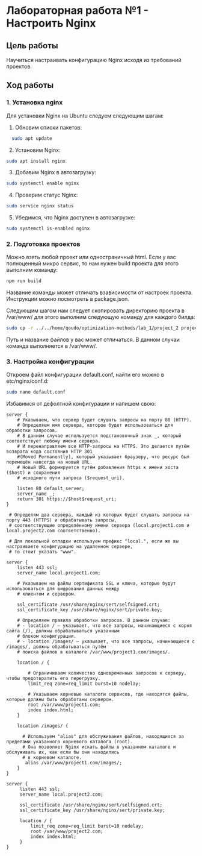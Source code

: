 # Лабораторная работа №1 - Настроить Nginx 

## Цель работы

Научиться настраивать конфигурацию Nginx исходя из требований проектов.

## Ход работы

### 1. Установка nginx

Для установки Nginx на Ubuntu следуем следующим шагам:
1. Обновим списки пакетов: 
```bash
  sudo apt update
```
2. Установим Nginx:
```bash
sudo apt install nginx
```
3. Добавим Nginx в автозагрузку:
```bash
sudo systemctl enable nginx
```
4. Проверим статус Nginx:
```bash
sudo service nginx status
```
5. Убедимся, что Nginx доступен в автозагрузке:
```bash
sudo systemctl is-enabled nginx
```

### 2. Подготовка проектов

Можно взять любой проект или одностраничный html. Если у вас полноценный микро сервис, то нам нужен build проекта для 
этого выполним команду:
```bash
npm run build
```
Название команды может отличать взависимости от настроек проекта. Инструкции можно посмотреть в package.json.

Следующим шагом нам следует скопировать директорию проекта в /var/www/ для этого выполним следующую команду для 
каждого билда:
```bash
sudo cp -r ../../home/qoudo/optimization-methods/lab_1/project_2 project2.com 
```
Путь и название файлов у вас может отличаться. В данном случаи команда выполняется в /var/www/.

### 3. Настройка конфигурации
Откроем файл конфигурации default.conf, найти его можно в etc/nginx/conf.d:
```bash
sudo nano default.conf
```
Избавимся от дефолтной конфигурации и напишем свою:

```nginx
server { 
    # Указываем, что сервер будет слушать запросы на порту 80 (HTTP).
    # Определяем имя сервера, которое будет использоваться для обработки запросов. 
    # В данном случае используется подстановочный знак _, который соответствует любому имени сервера.
    # И перенаправляем все HTTP-запросы на HTTPS. Это делается путём возврата кода состояния HTTP 301 
    #(Moved Permanently), который указывает браузеру, что ресурс был перемещён навсегда на новый URL. 
    # Новый URL формируется путём добавления https к имени хоста ($host) и сохранения 
    # исходного пути запроса ($request_uri).
    
    listen 80 default_server;
    server_name _;
    return 301 https://$host$request_uri;
}

 # Определям два сервера, каждый из которых будет слушать запросы на порту 443 (HTTPS) и обрабатывать запросы, 
 # соответствующие определённому имени сервера (local.project1.com и local.project2.com соответственно).
 
 # Для локальной отладки используем префикс "local.", если же вы настраиваете конфигурацию на удаленном сервере, 
 # то стоит указать "www".

server {
    listen 443 ssl;
    server_name local.project1.com;

    # Указываем на файлы сертификата SSL и ключа, которые будут использоваться для шифрования данных между 
    # клиентом и сервером.

    ssl_certificate /usr/share/nginx/sert/selfsigned.crt;
    ssl_certificate_key /usr/share/nginx/sert/private.key;
     
    # Определяем правила обработки запросов. В данном случае:
    # - location / — указывает, что все запросы, начинающиеся с корня сайта (/), должны обрабатываться указанным 
    # блоком конфигурации.
    # - location /images/ — указывает, что все запросы, начинающиеся с /images/, должны обрабатываться путём 
    # поиска файлов в каталоге /var/www/project1.com/images/.

    location / {
    
        # Ограничиваем количество одновременных запросов к серверу, чтобы предотвратить его перегрузку.
        limit_req zone=req_limit burst=10 nodelay;
        
        # Указываем корневые каталоги сервисов, где находятся файлы, которые должны быть обработаны сервером.
        root /var/www/project1.com; 
        index index.html;
    }

    location /images/ {
      
      # Используем "alias" для обслуживания файлов, находящихся за пределами указанного корневого каталога (root). 
      # Она позволяет Nginx искать файлы в указанном каталоге и обслуживать их, как если бы они находились 
      # в корневом каталоге.
       alias /var/www/project1.com/images/;
    }
}

server {
     listen 443 ssl;
     server_name local.project2.com;

     ssl_certificate /usr/share/nginx/sert/selfsigned.crt;
     ssl_certificate_key /usr/share/nginx/sert/private.key;

     location / {
         limit_req zone=req_limit burst=10 nodelay;
         root /var/www/project2.com;
         index index.html;
     }
}
```
